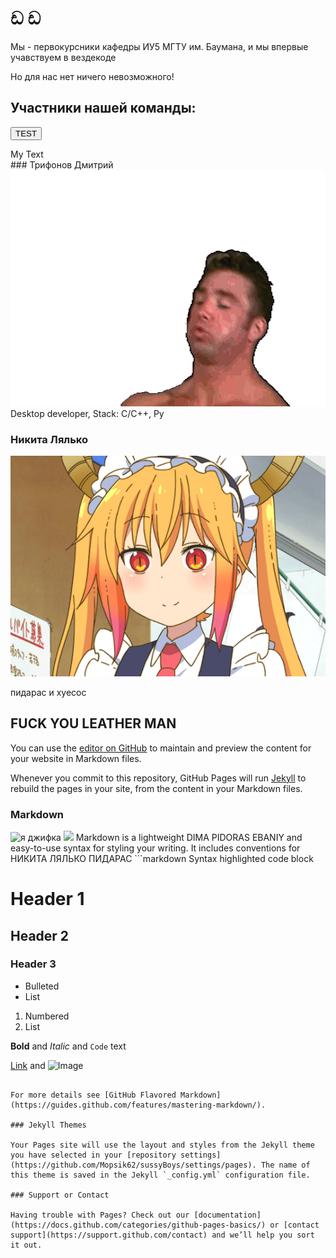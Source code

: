 <script>
function chpok(id){
    elem = document.getElementById(id); //находим блок div по его id, который передали в функцию
    state = elem.style.display; //смотрим, включен ли сейчас элемент
    if (state =='') elem.style.display='none'; //если включен, то выключаем
    else elem.style.display=''; //иначе - включаем
}
</script>

# ඩ ඩ

Мы - первокурсники кафедры ИУ5 МГТУ им. Баумана, и мы впервые
учавствуем в вездекоде

Но для нас нет ничего невозможного!

## Участники нашей команды:
<button onclick="chpok('text')">TEST</button>
<div id="text">
    My Text
</div>
### Трифонов Дмитрий

<a href="/sussygif/Billy.gif">
    <img src="/sussygif/Billy.gif">
</a>
Desktop developer, Stack: C/C++, Py

### Никита Лялько

<img src="/sussygif/Tohru.gif">

пидарас и хуесос

## FUCK YOU LEATHER MAN

You can use the [editor on GitHub](https://github.com/Mopsik62/sussyBoys/edit/gh-pages/index.md) to maintain and preview the content for your website in Markdown files.

Whenever you commit to this repository, GitHub Pages will run [Jekyll](https://jekyllrb.com/) to rebuild the pages in your site, from the content in your Markdown files.

### Markdown

<img src="https://media1.giphy.com/media/10FwycrnAkpshW/giphy.gif" alt="я джифка">
<img src="https://media.giphy.com/media/fT3PPZwB2lZMk/giphy.gif">
Markdown is a lightweight DIMA PIDORAS EBANIY and easy-to-use syntax for styling your writing. It includes conventions for
НИКИТА ЛЯЛЬКО ПИДАРАС
```markdown
Syntax highlighted code block



# Header 1
## Header 2
### Header 3

- Bulleted
- List

1. Numbered
2. List

**Bold** and _Italic_ and `Code` text

[Link](url) and ![Image](src)
```

For more details see [GitHub Flavored Markdown](https://guides.github.com/features/mastering-markdown/).

### Jekyll Themes

Your Pages site will use the layout and styles from the Jekyll theme you have selected in your [repository settings](https://github.com/Mopsik62/sussyBoys/settings/pages). The name of this theme is saved in the Jekyll `_config.yml` configuration file.

### Support or Contact

Having trouble with Pages? Check out our [documentation](https://docs.github.com/categories/github-pages-basics/) or [contact support](https://support.github.com/contact) and we’ll help you sort it out.
